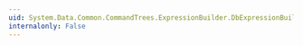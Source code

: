 ```yaml
---
uid: System.Data.Common.CommandTrees.ExpressionBuilder.DbExpressionBuilder.Except(System.Data.Common.CommandTrees.DbExpression,System.Data.Common.CommandTrees.DbExpression)
internalonly: False
---
```

